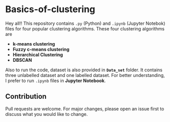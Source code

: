 # Basics-of-clustering

Hey all!! This repository contains `.py` (Python) and `.ipynb` (Jupyter Notebok) files for four popular clustering algorithms. These four clustering algorithms are 

* **k-means clustering**
* **Fuzzy c-means clustering**
* **Hierarchical Clustering**
* **DBSCAN**

Also to run the code, dataset is also provided in **`Data_set`** folder. It contains three unlabelled dataset and one labelled dataset. For better understanding, I prefer to run `.ipynb` files in **Jupyter Notebook**. 


## Contribution
Pull requests are welcome. For major changes, please open an issue first to discuss what you would like to change.
